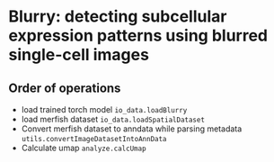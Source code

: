 # Blurry: detecting subcellular expression patterns using blurred single-cell images


## Order of operations

- load trained torch model `io_data.loadBlurry`
- load merfish dataset `io_data.loadSpatialDataset`
- Convert merfish dataset to anndata while parsing metadata `utils.convertImageDatasetIntoAnnData`
- Calculate umap `analyze.calcUmap`
